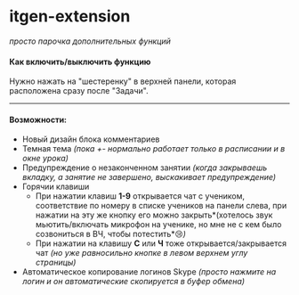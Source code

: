 # itgen-extension
*просто парочка дополнительных функций*


#### Как включить/выключить функцию
Нужно нажать на "шестеренку" в верхней панели, которая расположена сразу после "Задачи".

------------


####  Возможности:
- Новый дизайн блока комментариев
- Темная тема *(пока +- нормально работает только в расписании и в окне урока)*
- Предупреждение о незаконченном занятии *(когда закрываешь вкладку, а занятие не завершено, выскакивает предупреждение)*
- Горячии клавиши
	- При нажатии клавиш **1-9** открывается чат с учеником, соответствие по номеру в списке учеников на панели слева, при нажатии на эту же кнопку его можно закрыть*(хотелось звук мьютить/включать микрофон на ученике, но мне не с кем было созвониться в ВЧ, чтобы потестить*😢*)*
	- При нажатии на клавишу **C** или **Ч** тоже открывается/закрывается чат *(но уже равносильно кнопке в левом верхнем углу страницы)*
- Автоматическое копирование логинов Skype *(просто нажмите на логин и он автоматические скопируется в буфер обмена)*
